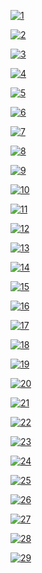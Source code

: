 [![1](https://cloud.githubusercontent.com/assets/20497750/25074293/87aa4024-22bd-11e7-9d4f-c0984e6906d4.png)](https://d1uvgy0lcmmygf.cloudfront.net/pdf/bngcd/phjy/1.pdf)

[![2](https://cloud.githubusercontent.com/assets/20497750/25074298/87c35c6c-22bd-11e7-84ce-69924ac6666d.png)](https://d1uvgy0lcmmygf.cloudfront.net/pdf/bngcd/phjy/2.pdf)

[![3](https://cloud.githubusercontent.com/assets/20497750/25074297/87c273b0-22bd-11e7-8e62-b0c12e7209fb.png)](https://d1uvgy0lcmmygf.cloudfront.net/pdf/bngcd/phjy/3.pdf)

[![4](https://cloud.githubusercontent.com/assets/20497750/25074296/87c23094-22bd-11e7-9479-625b09c84df4.png)](https://d1uvgy0lcmmygf.cloudfront.net/pdf/bngcd/phjy/4.pdf)

[![5](https://cloud.githubusercontent.com/assets/20497750/25074294/87c1c320-22bd-11e7-9114-c5a56868fc64.png)](https://d1uvgy0lcmmygf.cloudfront.net/pdf/bngcd/phjy/5.pdf)

[![6](https://cloud.githubusercontent.com/assets/20497750/25074295/87c22824-22bd-11e7-958e-25a126a7200d.png)](https://d1uvgy0lcmmygf.cloudfront.net/pdf/bngcd/phjy/6.pdf)

[![7](https://cloud.githubusercontent.com/assets/20497750/25074299/87c34a88-22bd-11e7-90d0-6324db30bbb2.png)](https://d1uvgy0lcmmygf.cloudfront.net/pdf/bngcd/phjy/7.pdf)

[![8](https://cloud.githubusercontent.com/assets/20497750/25074301/87d97ab0-22bd-11e7-82cc-8446882ce18f.png)](https://d1uvgy0lcmmygf.cloudfront.net/pdf/bngcd/phjy/8.pdf)

[![9](https://cloud.githubusercontent.com/assets/20497750/25074303/87dda2ca-22bd-11e7-986a-0f7f2c27387a.png)](https://d1uvgy0lcmmygf.cloudfront.net/pdf/bngcd/phjy/9.pdf)

[![10](https://cloud.githubusercontent.com/assets/20497750/25074300/87d97484-22bd-11e7-9c90-f9beae9446dd.png)](https://d1uvgy0lcmmygf.cloudfront.net/pdf/bngcd/phjy/10.pdf)

[![11](https://cloud.githubusercontent.com/assets/20497750/25074304/87ec46d6-22bd-11e7-9523-9fac2546d715.png)](https://d1uvgy0lcmmygf.cloudfront.net/pdf/bngcd/phjy/11.pdf)

[![12](https://cloud.githubusercontent.com/assets/20497750/25074302/87da163c-22bd-11e7-9d12-b0637d019cef.png)](https://d1uvgy0lcmmygf.cloudfront.net/pdf/bngcd/phjy/12.pdf)

[![13](https://cloud.githubusercontent.com/assets/20497750/25074305/87ecfc70-22bd-11e7-872b-544289ff1ada.png)](https://d1uvgy0lcmmygf.cloudfront.net/pdf/bngcd/phjy/13.pdf)

[![14](https://cloud.githubusercontent.com/assets/20497750/25074306/87f37686-22bd-11e7-9db8-6ab2dd0f84bf.png)](https://d1uvgy0lcmmygf.cloudfront.net/pdf/bngcd/phjy/14.pdf)

[![15](https://cloud.githubusercontent.com/assets/20497750/25112850/7527e972-23b9-11e7-91b3-12325bbd9f75.png)](https://d1uvgy0lcmmygf.cloudfront.net/pdf/bngcd/phjy/15.pdf)

[![16](https://cloud.githubusercontent.com/assets/20497750/25112849/752769e8-23b9-11e7-9415-ba1c9aeee39d.png)](https://d1uvgy0lcmmygf.cloudfront.net/pdf/bngcd/phjy/16.pdf)

[![17](https://cloud.githubusercontent.com/assets/20497750/25112855/753f2ac4-23b9-11e7-8b03-65098de20ca4.png)](https://d1uvgy0lcmmygf.cloudfront.net/pdf/bngcd/phjy/17.pdf)

[![18](https://cloud.githubusercontent.com/assets/20497750/25112853/753d687e-23b9-11e7-86e2-89b58a7be349.png)](https://d1uvgy0lcmmygf.cloudfront.net/pdf/bngcd/phjy/18.pdf)

[![19](https://cloud.githubusercontent.com/assets/20497750/25112852/753c77f2-23b9-11e7-91bf-3ec92bff6de9.png)](https://d1uvgy0lcmmygf.cloudfront.net/pdf/bngcd/phjy/19.pdf)

[![20](https://cloud.githubusercontent.com/assets/20497750/25112851/752c19e8-23b9-11e7-88f7-c6f371d7cef5.png)](https://d1uvgy0lcmmygf.cloudfront.net/pdf/bngcd/phjy/20.pdf)

[![21](https://cloud.githubusercontent.com/assets/20497750/25112856/7540cd3e-23b9-11e7-9968-61a1df22842e.png)](https://d1uvgy0lcmmygf.cloudfront.net/pdf/bngcd/phjy/21.pdf)

[![22](https://cloud.githubusercontent.com/assets/20497750/25112854/753f4c48-23b9-11e7-996c-5bc3e91d5d4a.png)](https://d1uvgy0lcmmygf.cloudfront.net/pdf/bngcd/phjy/22.pdf)

[![23](https://cloud.githubusercontent.com/assets/20497750/25112857/75425ba4-23b9-11e7-84c1-0585463aae22.png)](https://d1uvgy0lcmmygf.cloudfront.net/pdf/bngcd/phjy/23.pdf)

[![24](https://cloud.githubusercontent.com/assets/20497750/25112858/7554a6d8-23b9-11e7-9cfa-1bb5947c0903.png)](https://d1uvgy0lcmmygf.cloudfront.net/pdf/bngcd/phjy/24.pdf)

[![25](https://cloud.githubusercontent.com/assets/20497750/25112859/75556ee2-23b9-11e7-9a7c-d79cc60dd5d5.png)](https://d1uvgy0lcmmygf.cloudfront.net/pdf/bngcd/phjy/25.pdf)

[![26](https://cloud.githubusercontent.com/assets/20497750/25112872/84079762-23b9-11e7-9ea8-fbbf04ab96ac.png)](https://d1uvgy0lcmmygf.cloudfront.net/pdf/bngcd/phjy/26.pdf)

[![27](https://cloud.githubusercontent.com/assets/20497750/25112873/842002de-23b9-11e7-8711-858a1cd80406.png)](https://d1uvgy0lcmmygf.cloudfront.net/pdf/bngcd/phjy/27.pdf)

[![28](https://cloud.githubusercontent.com/assets/20497750/25112860/756a9e5c-23b9-11e7-905f-acd5ef58c3a4.png)](https://d1uvgy0lcmmygf.cloudfront.net/pdf/bngcd/phjy/28.pdf)

[![29](https://cloud.githubusercontent.com/assets/20497750/25112861/756ba810-23b9-11e7-87c0-0970432b60f9.png)](https://d1uvgy0lcmmygf.cloudfront.net/pdf/bngcd/phjy/29.pdf)
